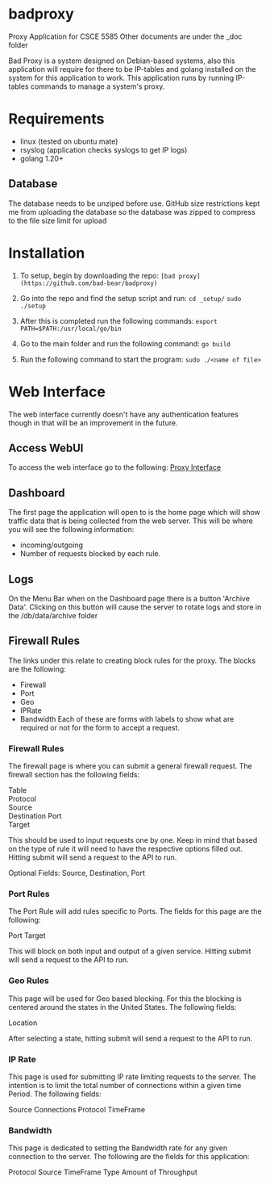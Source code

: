 # badproxy
Proxy Application for CSCE 5585
Other documents are under the _doc folder


Bad Proxy is a system designed on Debian-based systems, also this application will require for there to be IP-tables and golang installed on the system for this application to work. This application runs by running IP-tables commands to manage a system's proxy. 

# Requirements
- linux (tested on ubuntu mate)
- rsyslog (application checks syslogs to get IP logs)
- golang 1.20+

## Database
The database needs to be unziped before use. GitHub size restrictions kept me from uploading the database so the database was zipped to compress to the file size limit for upload

# Installation

1. To setup, begin by downloading the repo:
	`[bad proxy](https://github.com/bad-bear/badproxy)`

2. Go into the repo and find the setup script and run:
	`cd _setup/`
	`sudo ./setup`

3. After this is completed run the following commands:
	`export PATH=$PATH:/usr/local/go/bin`

4. Go to the main folder and run the following command:
`go build`

5. Run the following command to start the program:
`sudo ./<name of file>`




# Web Interface
The web interface currently doesn't have any authentication features though in that will be an improvement in the future.

## Access WebUI
To access the web interface go to the following:
[Proxy Interface](http://localhost:8080)

## Dashboard
The first page the application will open to is the home page which will show traffic data that is being collected from the web server. This will be where you will see the following information:

-  incoming/outgoing
-   Number of requests blocked by each rule.

## Logs
On the Menu Bar when on the Dashboard page there is a button 'Archive Data'. Clicking on this button will cause the server to rotate logs and store in the /db/data/archive folder 

## Firewall Rules
The links under this relate to creating block rules for the proxy. The blocks are the following:
- Firewall
- Port
- Geo
- IPRate
- Bandwidth
Each of these are forms with labels to show what are required or not for the form to accept a request. 

### Firewall Rules
The firewall page is where you can submit a general firewall request. The firewall section has the following fields:

Table       
Protocol    
Source      
Destination
Port        
Target

This should be used to input requests one by one. Keep in mind that based on the type of rule it will need to have the respective options filled out. Hitting submit will send a request to the API to run.

Optional Fields: Source, Destination, Port


### Port Rules
The Port Rule will add rules specific to Ports. The fields for this page are the following:

Port
Target

This will block on both input and output of a given service. Hitting submit will send a request to the API to run.

### Geo Rules
This page will be used for Geo based blocking. For this the blocking is centered around the states in the United States. The following fields:

Location

After selecting a state, hitting submit will send a request to the API to run.

### IP Rate
This page is used for submitting IP rate limiting requests to the server. The intention is to limit the total number of connections within a given time Period. The following fields:

Source
Connections
Protocol
TimeFrame


### Bandwidth
This page is dedicated to setting the Bandwidth rate for any given connection to the server. The following are the fields for this application:

Protocol
Source
TimeFrame
Type
Amount of Throughput
